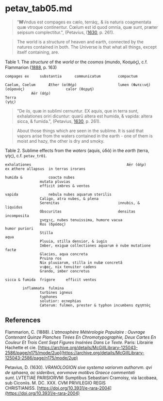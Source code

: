# petav_tab05.md

>"**M**Vndus est compages ex cælo, terráq;, & iis naturis coagmentata quæ vtroque continentur. Cœlum est id quod omnia, quæ sunt, præter seipsum complectitur.", (Petavius, ([1630](https://doi.org/10.3931/e-rara-2004), p. 261).

>The world is a structure of heaven and earth, connected by the natures contained in both.
The Universe is that what all things, except itself containing, are.

Table 1. The *structure* of the *world* or the *cosmos* (mundo, Κοσμόϛ), c.f. Flammarion ([1888](https://archive.org/details/McGillLibrary-125043-2586/page/n175/mode/2up), p. 163)
~~~
compages ex		substantia		communicatum		compactum

Caelum, Coelum		Æther (αίθήρ)					lumen (Φωτεινή)
(ούρανός)					calor (θερμή)	
			Aër (άήρ)			
Terra			
(γής)			
~~~

>"De iis, quæ in sublimi cernuntur.
EX aquis, que in terra sunt, exhalationes oriri dicuntur: quarū altera est humida, & vapida: altera sicca, & fumida.", (Petavius, [1630](https://doi.org/10.3931/e-rara-2004), p. 261).

>About those things which are seen in the sublime.
It is said that vapors arise from the waters contained in the earth - one of them is moist and hazy, the other is dry and smoky.

Table 2. Sublime effects from the *waters* (aquis, ύδά) in the *earth* (terra, γής), c.f. `petav_tr01`.
~~~										
exhalationes											Aër (άήρ)			ex æthere allapsus	in terras irorans

humida &			coacta nubes			
				mutata pluvias			
				efficit imbres & ventos			
					
vapida				nebula nubes aquarum sterilis			
				Caligo, atra nubes, & plena			
				Serenitas							innubis, & liquidus		
				Obscuritas							densitas incomposita		
				χνηχις, nubes tenuissima, humore vacua			
				Ros (δρόσος)											humor puriori	
				Stilla															aqua
				Pluuia, stilla densior, & iugis			
				Imber, exiguæ collectiones aquarum è nube mutatione factæ			
				Glacies, aqua concreta			
				Pruina ros			
				Nix pluuiarum, stilla in nubæ concretâ			
				νιϕας, nix tenuiter cadens			
				Grando, imber concretus			
					
sicca & fumida	frigore		efficit ventos 			
					
		inflammata	fulmina			
				turbines igneus			
				typhones			
				solutior: ecnephias			
				Cæterum: fulmen, prester & typhon incumbens σχηπτός			
~~~



## References

Flammarion, C. (1888). *L’atmosphère Métérologie Populaire : Ouvrage Contenant Quinze Planches Tirées En Chromotypographie, Deux Cartes En Couleur Et Trois Cent Sept Figures Insérées Dans Le Texte*. Paris: Librairie Hachette et cie. [https://archive.org/details/McGillLibrary-125043-2586/page/n175/mode/2up](https://archive.org/details/McGillLibrary-125043-2586/page/n175/mode/2up)

Petavius, D. (1630). *VRANOLOGION sive systema variorvm authorvm. qvi de sphaera, ac sideribvs, eorvmove motibvs Graece commentati sunt*. LVTETIAE PARISIORVM: Sumptibus Sebastiani Cramoisy, via Iacobaea, sub Ciconiis. M. DC. XXX. CVM PRIVILEGIO REGIS CHRISTIANISS. [https://doi.org/10.3931/e-rara-2004](https://doi.org/10.3931/e-rara-2004) 
